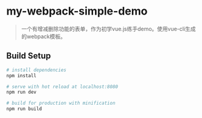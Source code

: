 # my-webpack-simple-demo

> 一个有增减删除功能的表单，作为初学vue.js练手demo。使用vue-cli生成的webpack模板。

## Build Setup

``` bash
# install dependencies
npm install

# serve with hot reload at localhost:8080
npm run dev

# build for production with minification
npm run build
```


